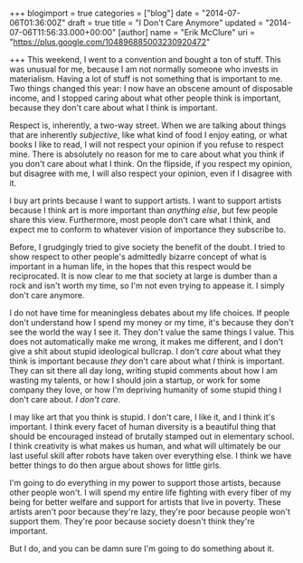 +++
blogimport = true
categories = ["blog"]
date = "2014-07-06T01:36:00Z"
draft = true
title = "I Don't Care Anymore"
updated = "2014-07-06T11:56:33.000+00:00"
[author]
name = "Erik McClure"
uri = "https://plus.google.com/104896885003230920472"

+++
This weekend, I went to a convention and bought a ton of stuff. This was unusual for me, because I am not normally someone who invests in materialism. Having a lot of stuff is not something that is important to me. Two things changed this year: I now have an obscene amount of disposable income, and I stopped caring about what other people think is important, because they don't care about what I think is important.

Respect is, inherently, a two-way street. When we are talking about things that are inherently *subjective*, like what kind of food I enjoy eating, or what books I like to read, I will not respect your opinion if you refuse to respect mine. There is absolutely no reason for me to care about what you think if you don't care about what I think. On the flipside, if you respect my opinion, but disagree with me, I will also respect your opinion, even if I disagree with it.

I buy art prints because I want to support artists. I want to support artists because I think art is more important than *anything else*, but few people share this view. Furthermore, most people don't care what I think, and expect me to conform to whatever vision of importance they subscribe to.

Before, I grudgingly tried to give society the benefit of the doubt. I tried to show respect to other people's admittedly bizarre concept of what is important in a human life, in the hopes that this respect would be reciprocated. It is now clear to me that society at large is dumber than a rock and isn't worth my time, so I'm not even trying to appease it. I simply don't care anymore.

I do not have time for meaningless debates about my life choices. If people don't understand how I spend my money or my time, it's because they don't see the world the way I see it. They don't value the same things I value. This does not automatically make me wrong, it makes me different, and I don't give a shit about stupid ideological bullcrap. I don't *care* about what they think is important because *they* don't care about what *I* think is important. They can sit there all day long, writing stupid comments about how I am wasting my talents, or how I should join a startup, or work for some company they love, or how I'm depriving humanity of some stupid thing I don't care about. *I don't care*.

I may like art that you think is stupid. I don't care, I like it, and I think it's important. I think every facet of human diversity is a beautiful thing that should be encouraged instead of brutally stamped out in elementary school. I think creativity is what makes us human, and what will ultimately be our last useful skill after robots have taken over everything else. I think we have better things to do then argue about shows for little girls.

I'm going to do everything in my power to support those artists, because other people won't. I will spend my entire life fighting with every fiber of my being for better welfare and support for artists that live in poverty. These artists aren't poor because they're lazy, they're poor because people won't support them. They're poor because society doesn't think they're important.

But I do, and you can be damn sure I'm going to do something about it.
